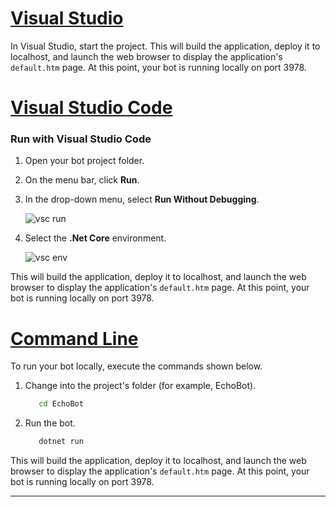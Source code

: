
<!-- Include under "Start your bot" header in the files:
bot-builder-tutorial-create-basic-bot.md and bot-builder-dotnet-sdk-quickstart.md -->

# [Visual Studio](#tab/vs)

In Visual Studio, start the project. This will build the application, deploy it to localhost, and launch the web browser to display the application's `default.htm` page. At this point, your bot is running locally on port 3978.

# [Visual Studio Code](#tab/vc)

### Run with Visual Studio Code

1. Open your bot project folder.
1. On the menu bar, click **Run**.
1. In the drop-down menu, select **Run Without Debugging**.

   ![vsc run](~/media/azure-bot-quickstarts/bot-builder-dotnet-vsc-run.png)

1. Select the **.Net Core** environment.

   ![vsc env](~/media/azure-bot-quickstarts/bot-builder-dotnet-vsc-environment.png)

This will build the application, deploy it to localhost, and launch the web browser to display the application's `default.htm` page. At this point, your bot is running locally on port 3978.

# [Command Line](#tab/cl)

To run your bot locally, execute the commands shown below.

1. Change into the project's folder (for example, EchoBot).

   ```cmd
      cd EchoBot
   ```

1. Run the bot.

   ```cmd
      dotnet run
   ```

This will build the application, deploy it to localhost, and launch the web browser to display the application's `default.htm` page. At this point, your bot is running locally on port 3978.

---